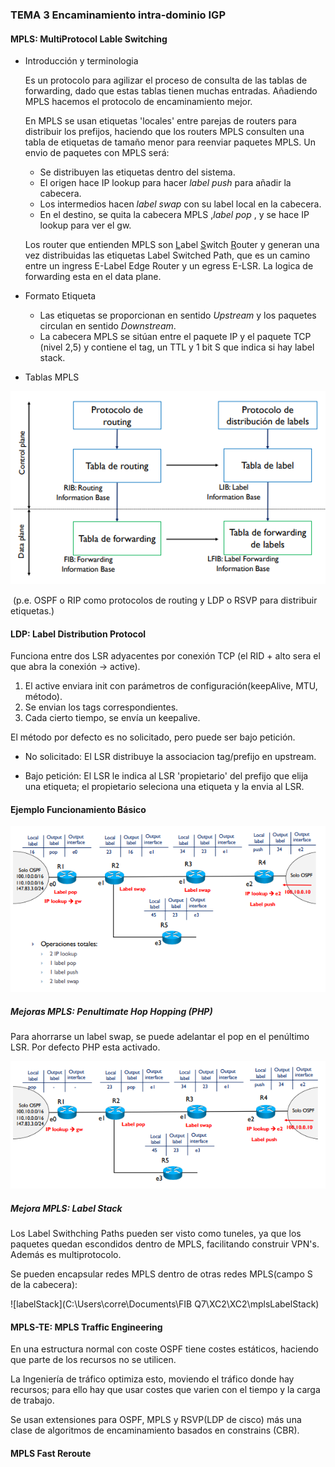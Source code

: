 ### TEMA 3 Encaminamiento intra-dominio IGP

#### MPLS: MultiProtocol Lable Switching

* Introducción y terminologia

  Es un protocolo para agilizar el proceso de consulta de las tablas de forwarding, dado que estas tablas tienen muchas entradas. Añadiendo MPLS hacemos el protocolo de encaminamiento mejor.

  En MPLS se usan etiquetas 'locales' entre parejas de routers para distribuir los prefijos, haciendo que los routers MPLS consulten una tabla de etiquetas de tamaño menor para reenviar paquetes MPLS. Un envio de paquetes con MPLS será: 

  * Se distribuyen las etiquetas dentro del sistema. 
  * El origen hace IP lookup para hacer *label push* para añadir la cabecera.
  * Los intermedios hacen *label swap* con su label local en la cabecera.
  * En el destino, se quita la cabecera MPLS ,*label pop* , y se hace IP lookup para ver el gw.

  Los router que entienden MPLS son <u>L</u>abel <u>S</u>witch <u>R</u>outer y generan una vez distribuidas las etiquetas Label Switched Path, que es un camino entre un ingress E-Label Edge Router y un egress E-LSR. La logica de forwarding esta en el data plane.

* Formato Etiqueta

  * Las etiquetas se proporcionan en sentido *Upstream* y los paquetes circulan en sentido *Downstream*.
  * La cabecera MPLS se sitúan entre el paquete IP y el paquete TCP (nivel 2,5) y contiene el tag, un TTL y 1 bit S que indica si hay label stack. 

* Tablas MPLS


![tMPLS](tablasMPLS)

​	(p.e. OSPF o RIP como protocolos de routing y LDP o RSVP para distribuir etiquetas.)

#### LDP: Label Distribution Protocol

Funciona entre dos LSR adyacentes por conexión TCP (el RID + alto sera el que abra la conexión -> active). 

1. El active enviara init con parámetros de configuración(keepAlive, MTU, método).
2. Se envian los tags correspondientes.
3. Cada cierto tiempo, se envía un keepalive.

El método por defecto es no solicitado, pero puede ser bajo petición.

* No solicitado: El LSR distribuye la associacion tag/prefijo en upstream.

* Bajo petición: El LSR le indica al LSR 'propietario' del prefijo que elija una etiqueta; el propietario seleciona una etiqueta y la envia al LSR.

#### 

#### Ejemplo Funcionamiento Básico

![funcionamiento MPLS](mplsE1)

##### Mejoras MPLS: Penultimate Hop Hopping (PHP)

Para ahorrarse un label swap, se puede adelantar el pop en el penúltimo LSR. Por defecto PHP esta activado.

![phpExample](php)

##### Mejora MPLS: Label Stack

Los Label Swithching Paths pueden ser visto como tuneles, ya que los paquetes quedan escondidos dentro de MPLS, facilitando construir VPN's. Además es multiprotocolo.

Se pueden encapsular redes MPLS dentro de otras redes MPLS(campo S de la cabecera):

![labelStack](C:\Users\corre\Documents\FIB Q7\XC2\XC2\mplsLabelStack)



#### MPLS-TE: MPLS Traffic Engineering

En una estructura normal con coste OSPF tiene costes estáticos, haciendo que parte de los recursos no se utilicen.

La Ingeniería de tráfico optimiza esto, moviendo el tráfico donde hay recursos; para ello hay que usar costes que varien con el tiempo y la carga de trabajo.

Se usan extensiones para OSPF, MPLS y RSVP(LDP de cisco) más una clase de algoritmos de encaminamiento basados en constrains (CBR).

#### MPLS Fast Reroute

